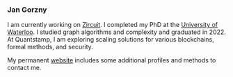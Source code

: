 ### Jan Gorzny

I am currently working on [Zircuit](https://www.zircuit.com/). I completed my PhD at the [University of Waterloo](https://uwaterloo.ca/). 
I studied graph algorithms and complexity and graduated in 2022.
At Quantstamp, I am exploring scaling solutions for various blockchains, formal methods, and security.

My permanent [website](http://www.crypticcode.ca/jan.gorzny/) includes some additional profiles and methods to contact me.

<!---
Comments:
jgorzny/jgorzny is a ✨ special ✨ repository because its `README.md` (this file) appears on your GitHub profile.
You can click the Preview link to take a look at your changes.
--->
